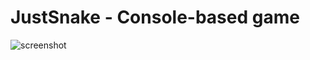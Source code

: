 # JustSnake - Console-based game

![screenshot](https://raw.githubusercontent.com/flextry/Telerik-Academy/master/Programming%20with%20C%23/Codes/Games/Snake/snake.jpg)
